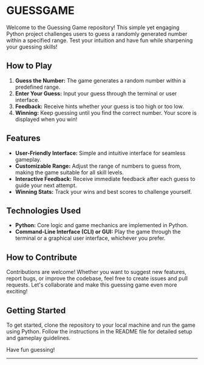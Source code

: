 # GUESSGAME


Welcome to the Guessing Game repository! This simple yet engaging Python project challenges users to guess a randomly generated number within a specified range. Test your intuition and have fun while sharpening your guessing skills!

## How to Play

1. **Guess the Number:** The game generates a random number within a predefined range.
2. **Enter Your Guess:** Input your guess through the terminal or user interface.
3. **Feedback:** Receive hints whether your guess is too high or too low.
4. **Winning:** Keep guessing until you find the correct number. Your score is displayed when you win!

## Features

- **User-Friendly Interface:** Simple and intuitive interface for seamless gameplay.
- **Customizable Range:** Adjust the range of numbers to guess from, making the game suitable for all skill levels.
- **Interactive Feedback:** Receive immediate feedback after each guess to guide your next attempt.
- **Winning Stats:** Track your wins and best scores to challenge yourself.

## Technologies Used

- **Python:** Core logic and game mechanics are implemented in Python.
- **Command-Line Interface (CLI) or GUI:** Play the game through the terminal or a graphical user interface, whichever you prefer.

## How to Contribute

Contributions are welcome! Whether you want to suggest new features, report bugs, or improve the codebase, feel free to create issues and pull requests. Let's collaborate and make this guessing game even more exciting!

## Getting Started

To get started, clone the repository to your local machine and run the game using Python. Follow the instructions in the README file for detailed setup and gameplay guidelines.

Have fun guessing!

---

